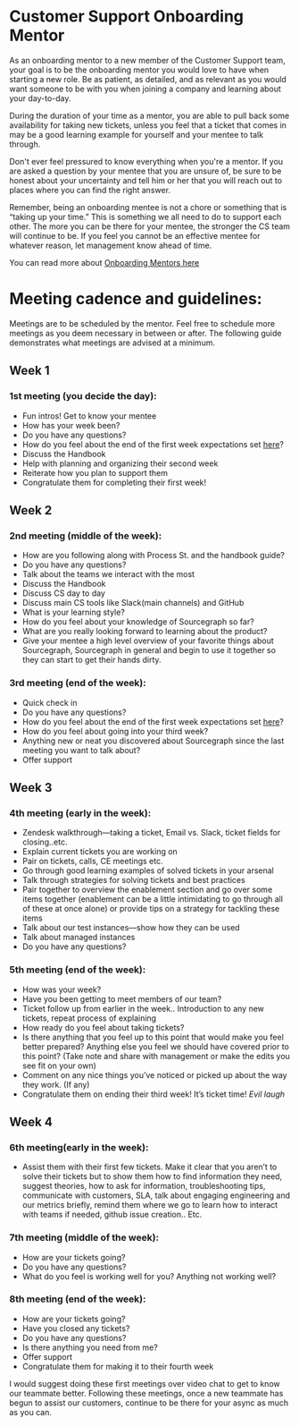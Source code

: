 # Customer Support Onboarding Mentor

As an onboarding mentor to a new member of the Customer Support team, your goal is to be the onboarding mentor you would love to have when starting a new role.
Be as patient, as detailed, and as relevant as you would want someone to be with you when joining a company and learning about your day-to-day.

During the duration of your time as a mentor, you are able to pull back some availability for taking new tickets, unless you feel that a ticket that comes in may be a good learning example for yourself and your mentee to talk through.

Don't ever feel pressured to know everything when you're a mentor. If you are asked a question by your mentee that you are unsure of, be sure to be honest about your uncertainty and tell him or her that you will reach out to places where you can find the right answer.

Remember, being an onboarding mentee is not a chore or something that is “taking up your time.” This is something we all need to do to support each other. The more you can be there for your mentee, the stronger the CS team will continue to be. If you feel you cannot be an effective mentee for whatever reason, let management know ahead of time.

You can read more about [Onboarding Mentors here](../../../../company-info-and-process/onboarding/onboarding-mentor.md)

# Meeting cadence and guidelines:

Meetings are to be scheduled by the mentor. Feel free to schedule more meetings as you deem necessary in between or after. The following guide demonstrates what meetings are advised at a minimum.

## Week 1

### 1st meeting (you decide the day):

- Fun intros! Get to know your mentee
- How has your week been?
- Do you have any questions?
- How do you feel about the end of the first week expectations set [here](customer-support-onboarding.md#by-the-end-of-your-first-week-the-following-will-be-true)?
- Discuss the Handbook
- Help with planning and organizing their second week
- Reiterate how you plan to support them
- Congratulate them for completing their first week!

## Week 2

### 2nd meeting (middle of the week):

- How are you following along with Process St. and the handbook guide?
- Do you have any questions?
- Talk about the teams we interact with the most
- Discuss the Handbook
- Discuss CS day to day
- Discuss main CS tools like Slack(main channels) and GitHub
- What is your learning style?
- How do you feel about your knowledge of Sourcegraph so far?
- What are you really looking forward to learning about the product?
- Give your mentee a high level overview of your favorite things about Sourcegraph, Sourcegraph in general and begin to use it together so they can start to get their hands dirty.

### 3rd meeting (end of the week):

- Quick check in
- Do you have any questions?
- How do you feel about the end of the first week expectations set [here](customer-support-onboarding.md#by-the-end-of-your-second-week-the-following-will-be-true)?
- How do you feel about going into your third week?
- Anything new or neat you discovered about Sourcegraph since the last meeting you want to talk about?
- Offer support

## Week 3

### 4th meeting (early in the week):

- Zendesk walkthrough—taking a ticket, Email vs. Slack, ticket fields for closing..etc.
- Explain current tickets you are working on
- Pair on tickets, calls, CE meetings etc.
- Go through good learning examples of solved tickets in your arsenal
- Talk through strategies for solving tickets and best practices
- Pair together to overview the enablement section and go over some items together (enablement can be a little intimidating to go through all of these at once alone) or provide tips on a strategy for tackling these items
- Talk about our test instances—show how they can be used
- Talk about managed instances
- Do you have any questions?

### 5th meeting (end of the week):

- How was your week?
- Have you been getting to meet members of our team?
- Ticket follow up from earlier in the week.. Introduction to any new tickets, repeat process of explaining
- How ready do you feel about taking tickets?
- Is there anything that you feel up to this point that would make you feel better prepared? Anything else you feel we should have covered prior to this point? (Take note and share with management or make the edits you see fit on your own)
- Comment on any nice things you’ve noticed or picked up about the way they work. (If any)
- Congratulate them on ending their third week! It’s ticket time! _Evil laugh_

## Week 4

### 6th meeting(early in the week):

- Assist them with their first few tickets. Make it clear that you aren’t to solve their tickets but to show them how to find information they need, suggest theories, how to ask for information, troubleshooting tips, communicate with customers, SLA, talk about engaging engineering and our metrics briefly, remind them where we go to learn how to interact with teams if needed, github issue creation.. Etc.

### 7th meeting (middle of the week):

- How are your tickets going?
- Do you have any questions?
- What do you feel is working well for you? Anything not working well?

### 8th meeting (end of the week):

- How are your tickets going?
- Have you closed any tickets?
- Do you have any questions?
- Is there anything you need from me?
- Offer support
- Congratulate them for making it to their fourth week

I would suggest doing these first meetings over video chat to get to know our teammate better. Following these meetings, once a new teammate has begun to assist our customers, continue to be there for your async as much as you can.
